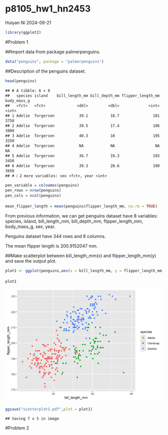 p8105_hw1_hn2453
================
Huiyan Ni
2024-09-21

``` r
library(ggplot2)
```

\#Problem 1

\##Import data from package palmerpenguins.

``` r
data("penguins", package = "palmerpenguins")
```

\##Description of the penguins dataset.

``` r
head(penguins)
```

    ## # A tibble: 6 × 8
    ##   species island    bill_length_mm bill_depth_mm flipper_length_mm body_mass_g
    ##   <fct>   <fct>              <dbl>         <dbl>             <int>       <int>
    ## 1 Adelie  Torgersen           39.1          18.7               181        3750
    ## 2 Adelie  Torgersen           39.5          17.4               186        3800
    ## 3 Adelie  Torgersen           40.3          18                 195        3250
    ## 4 Adelie  Torgersen           NA            NA                  NA          NA
    ## 5 Adelie  Torgersen           36.7          19.3               193        3450
    ## 6 Adelie  Torgersen           39.3          20.6               190        3650
    ## # ℹ 2 more variables: sex <fct>, year <int>

``` r
pen_variable = colnames(penguins)
pen_rows = nrow(penguins)
pen_cols = ncol(penguins)

mean_flipper_length = mean(penguins$flipper_length_mm, na.rm = TRUE)
```

From previous information, we can get penguins dataset have 8 variables:
species, island, bill_length_mm, bill_depth_mm, flipper_length_mm,
body_mass_g, sex, year.

Penguins dataset have 344 rows and 8 columns.

The mean flipper length is 200.9152047 mm.

\##Make scatterplot between bill_length_mm(x) and flipper_length_mm(y)
and save the output plot.

``` r
plot1 <- ggplot(penguins,aes(x = bill_length_mm, y = flipper_length_mm, color=species)) + geom_point()

plot1
```

![](p8105_hw1_hn2453_files/figure-gfm/unnamed-chunk-4-1.png)<!-- -->

``` r
ggsave("scatterplot1.pdf",plot = plot1)
```

    ## Saving 7 x 5 in image

\#Problem 2

## 
